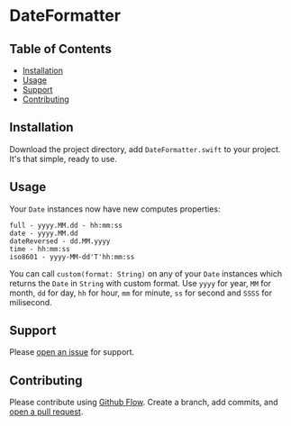 # DateFormatter

## Table of Contents

- [Installation](#installation)
- [Usage](#usage)
- [Support](#support)
- [Contributing](#contributing)

## Installation

Download the project directory, add `DateFormatter.swift`  to your project. It's that simple, ready to use.

## Usage

Your `Date` instances now have new computes properties:<br />

`full - yyyy.MM.dd - hh:mm:ss`<br />
`date - yyyy.MM.dd`<br />
`dateReversed - dd.MM.yyyy`<br />
`time - hh:mm:ss`<br />
`iso8601 - yyyy-MM-dd'T'hh:mm:ss`<br />

You can call `custom(format: String)` on any of your `Date` instances which returns the `Date` in `String` with custom format. Use `yyyy` for year, `MM` for month, `dd` for day, `hh` for hour, `mm` for minute, `ss` for second and `SSSS` for milisecond.

## Support

Please [open an issue](https://github.com/benedekvarga/DateFormatter/issues/new) for support.

## Contributing

Please contribute using [Github Flow](https://guides.github.com/introduction/flow/). Create a branch, add commits, and [open a pull request](https://github.com/benedekvarga/DateFormatter/compare/).
